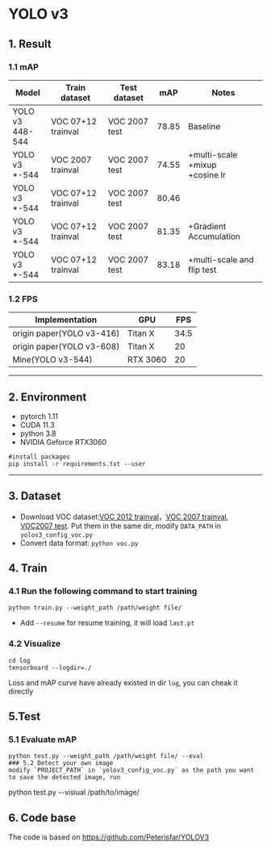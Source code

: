 
# YOLO v3

## 1. Result
### 1.1 mAP

| Model                | Train dataset      | Test dataset  | mAP   | Notes                                       |
| -------------------- | ------------------ | ------------- | ----- | ------------------------------------------- |
| YOLO v3<br/> 448-544 | VOC 07+12 trainval | VOC 2007 test | 78.85 | Baseline                                    |
| YOLO v3  <br/>*-544  | VOC 2007 trainval  | VOC 2007 test | 74.55 | +multi-scale  <br/>+mixup  <br/> +cosine lr |
| YOLO v3  <br/>*-544  | VOC 07+12 trainval | VOC 2007 test | 80.46 |                                             |
| YOLO v3<br/>*-544    | VOC 07+12 trainval | VOC 2007 test | 81.35 | +Gradient Accumulation                      |
| YOLO v3<br/>*-544    | VOC 07+12 trainval | VOC 2007 test | 83.18 | +multi-scale and flip test                  |
### 1.2 FPS

| Implementation            | GPU      | FPS  |
| ------------------------- | -------- | ---- |
| origin paper(YOLO v3-416) | Titan X  | 34.5 |
| origin paper(YOLO v3-608) | Titan X  | 20   |
| Mine(YOLO v3-544)         | RTX 3060 | 20   |
---
## 2. Environment
 - pytorch 1.11
 - CUDA 11.3
 - python 3.8
 - NVIDIA Geforce RTX3060
```
#install packages
pip install -r requirements.txt --user
```
---
## 3. Dataset
- Download VOC dataset:[VOC 2012 trainval](http://host.robots.ox.ac.uk/pascal/VOC/voc2012/VOCtrainval_11-May-2012.tar)，[VOC 2007 trainval](http://host.robots.ox.ac.uk/pascal/VOC/voc2007/VOCtrainval_06-Nov-2007.tar), [VOC2007 test](http://host.robots.ox.ac.uk/pascal/VOC/voc2007/VOCtest_06-Nov-2007.tar). Put them in the same dir, modify `DATA_PATH` in `yolov3_config_voc.py`
- Convert data format:
  `python voc.py`
 ## 4. Train
  ### 4.1 Run the following command to start training
  ```
  python train.py --weight_path /path/weight file/
 ```
- Add `--resume` for resume training, it will load `last.pt`

### 4.2 Visualize
```
cd log
tensorboard --logdir=./
```
Loss and mAP curve have already existed in dir `log`, you can cheak it directly
## 5.Test
### 5.1 Evaluate mAP
```
python test.py --weight_path /path/weight file/ --eval
### 5.2 Detect your own image
modify `PROJECT_PATH` in `yolov3_config_voc.py` as the path you want to save the detected image, run
```
python test.py --visiual /path/to/image/
## 6. Code base
The code is based on https://github.com/Peterisfar/YOLOV3
